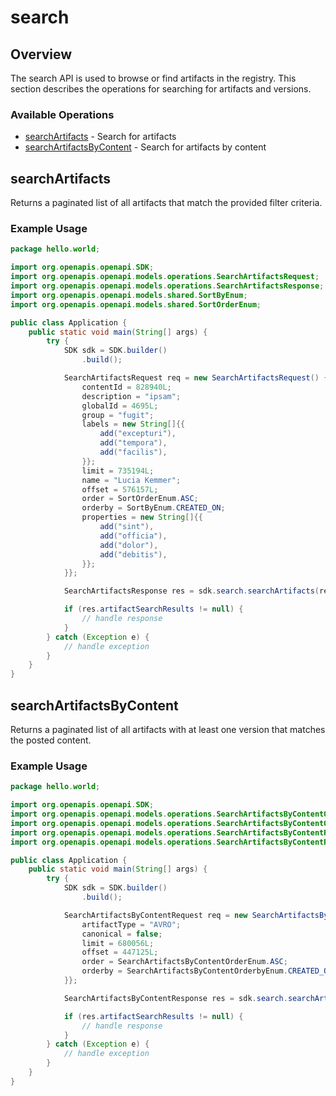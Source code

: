 # search

## Overview

The search API is used to browse or find artifacts in the registry. This section describes the operations for searching for artifacts and versions. 

### Available Operations

* [searchArtifacts](#searchartifacts) - Search for artifacts
* [searchArtifactsByContent](#searchartifactsbycontent) - Search for artifacts by content

## searchArtifacts

Returns a paginated list of all artifacts that match the provided filter criteria.


### Example Usage

```java
package hello.world;

import org.openapis.openapi.SDK;
import org.openapis.openapi.models.operations.SearchArtifactsRequest;
import org.openapis.openapi.models.operations.SearchArtifactsResponse;
import org.openapis.openapi.models.shared.SortByEnum;
import org.openapis.openapi.models.shared.SortOrderEnum;

public class Application {
    public static void main(String[] args) {
        try {
            SDK sdk = SDK.builder()
                .build();

            SearchArtifactsRequest req = new SearchArtifactsRequest() {{
                contentId = 828940L;
                description = "ipsam";
                globalId = 4695L;
                group = "fugit";
                labels = new String[]{{
                    add("excepturi"),
                    add("tempora"),
                    add("facilis"),
                }};
                limit = 735194L;
                name = "Lucia Kemmer";
                offset = 576157L;
                order = SortOrderEnum.ASC;
                orderby = SortByEnum.CREATED_ON;
                properties = new String[]{{
                    add("sint"),
                    add("officia"),
                    add("dolor"),
                    add("debitis"),
                }};
            }};            

            SearchArtifactsResponse res = sdk.search.searchArtifacts(req);

            if (res.artifactSearchResults != null) {
                // handle response
            }
        } catch (Exception e) {
            // handle exception
        }
    }
}
```

## searchArtifactsByContent

Returns a paginated list of all artifacts with at least one version that matches the
posted content.


### Example Usage

```java
package hello.world;

import org.openapis.openapi.SDK;
import org.openapis.openapi.models.operations.SearchArtifactsByContentOrderEnum;
import org.openapis.openapi.models.operations.SearchArtifactsByContentOrderbyEnum;
import org.openapis.openapi.models.operations.SearchArtifactsByContentRequest;
import org.openapis.openapi.models.operations.SearchArtifactsByContentResponse;

public class Application {
    public static void main(String[] args) {
        try {
            SDK sdk = SDK.builder()
                .build();

            SearchArtifactsByContentRequest req = new SearchArtifactsByContentRequest("a".getBytes()) {{
                artifactType = "AVRO";
                canonical = false;
                limit = 680056L;
                offset = 447125L;
                order = SearchArtifactsByContentOrderEnum.ASC;
                orderby = SearchArtifactsByContentOrderbyEnum.CREATED_ON;
            }};            

            SearchArtifactsByContentResponse res = sdk.search.searchArtifactsByContent(req);

            if (res.artifactSearchResults != null) {
                // handle response
            }
        } catch (Exception e) {
            // handle exception
        }
    }
}
```
